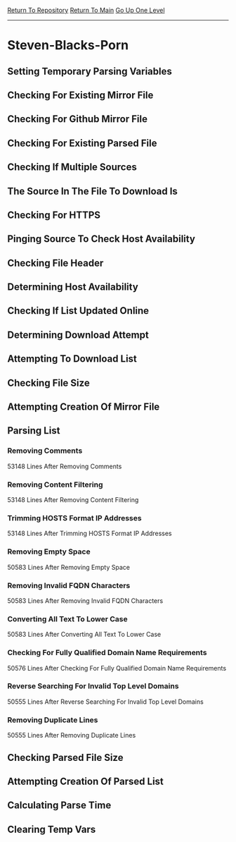 [Return To Repository](https://github.com/deathbybandaid/piholeparser/)
[Return To Main](https://github.com/deathbybandaid/piholeparser/blob/master/RecentRunLogs/Mainlog.md)
[Go Up One Level](https://github.com/deathbybandaid/piholeparser/blob/master/RecentRunLogs/TopLevelScripts/30-Processing-Blacklists.md)
____________________________________
# Steven-Blacks-Porn
## Setting Temporary Parsing Variables
## Checking For Existing Mirror File
## Checking For Github Mirror File
## Checking For Existing Parsed File
## Checking If Multiple Sources
## The Source In The File To Download Is
## Checking For HTTPS
## Pinging Source To Check Host Availability
## Checking File Header
## Determining Host Availability
## Checking If List Updated Online
## Determining Download Attempt
## Attempting To Download List
## Checking File Size
## Attempting Creation Of Mirror File
## Parsing List
### Removing Comments
53148 Lines After Removing Comments
### Removing Content Filtering
53148 Lines After Removing Content Filtering
### Trimming HOSTS Format IP Addresses
53148 Lines After Trimming HOSTS Format IP Addresses
### Removing Empty Space
50583 Lines After Removing Empty Space
### Removing Invalid FQDN Characters
50583 Lines After Removing Invalid FQDN Characters
### Converting All Text To Lower Case
50583 Lines After Converting All Text To Lower Case
### Checking For Fully Qualified Domain Name Requirements
50576 Lines After Checking For Fully Qualified Domain Name Requirements
### Reverse Searching For Invalid Top Level Domains
50555 Lines After Reverse Searching For Invalid Top Level Domains
### Removing Duplicate Lines
50555 Lines After Removing Duplicate Lines
## Checking Parsed File Size
## Attempting Creation Of Parsed List
## Calculating Parse Time
## Clearing Temp Vars
